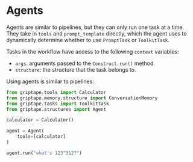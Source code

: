 # Agents

Agents are similar to pipelines, but they can only run one task at a time. They take in `tools` and `prompt_template` directly, which the agent uses to dynamically determine whether to use `PromptTask` or `ToolkitTask`.

Tasks in the workflow have access to the following `context` variables:

* `args`: arguments passed to the `Construct.run()` method.
* `structure`: the structure that the task belongs to.

Using agents is similar to pipelines:

```python
from griptape.tools import Calculator
from griptape.memory.structure import ConversationMemory
from griptape.tasks import ToolkitTask
from griptape.structures import Agent

calculator = Calculator()

agent = Agent(
    tools=[calculator]
)

agent.run("what's 123^312?")
```
